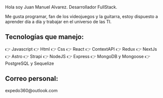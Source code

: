 Hola soy Juan Manuel Alvarez. Desarrollador FullStack.

Me gusta programar, fan de los videojuegos y la guitarra, estoy dispuesto a aprender día a día y trabajar en el universo de las TI.


<h2>Tecnologías que manejo:</h2>


👉 Javascript 👉 Html 👉 Css 👉 React 👉 ContextAPI 👉 Redux 👉 NextJs 👉 Astro 👉 Strapi 👉 NodeJS 👉 Express 👉 MongoDB y Mongoose 👉 PostgreSQL y Sequelize

<h2>Correo personal:</h2>
expedo360@outlook.com
